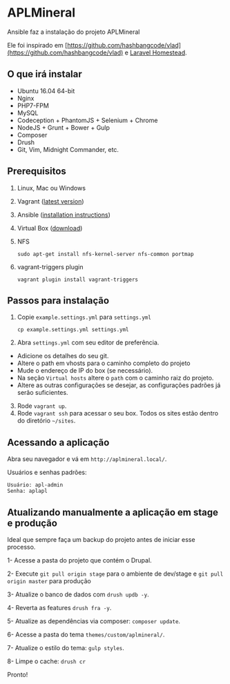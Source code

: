 # APLMineral #

Ansible faz a instalação do projeto APLMineral

Ele foi inspirado em [https://github.com/hashbangcode/vlad](https://github.com/hashbangcode/vlad) e [Laravel Homestead](http://laravel.com/docs/4.2/homestead).

## O que irá instalar ##

* Ubuntu 16.04 64-bit
* Nginx
* PHP7-FPM
* MySQL
* Codeception + PhantomJS + Selenium + Chrome
* NodeJS + Grunt + Bower + Gulp
* Composer
* Drush
* Git, Vim, Midnight Commander, etc.

## Prerequisitos ##

1. Linux, Mac ou Windows
2. Vagrant ([latest version](https://www.vagrantup.com/downloads.html))
3. Ansible ([installation instructions](http://docs.ansible.com/intro_installation.html))
4. Virtual Box ([download](https://www.virtualbox.org/wiki/Downloads))
5. NFS

    `sudo apt-get install nfs-kernel-server nfs-common portmap`

6. vagrant-triggers plugin

    `vagrant plugin install vagrant-triggers`

## Passos para instalação ##

1. Copie `example.settings.yml` para `settings.yml`

    `cp example.settings.yml settings.yml`

2. Abra `settings.yml` com seu editor de preferência.

  * Adicione os detalhes do seu git.
  * Altere o path em vhosts para o caminho completo do projeto
  * Mude o endereço de IP do box (se necessário).
  * Na seção `Virtual hosts` altere o `path` com o caminho raiz do projeto.
  * Altere as outras configurações se desejar, as configurações padrões já serão suficientes.

3. Rode `vagrant up`.
4. Rode `vagrant ssh` para acessar o seu box. Todos os sites estão dentro do diretório `~/sites`.

## Acessando a aplicação ##

Abra seu navegador e vá em `http://aplmineral.local/`. 

Usuários e senhas padrões:

```
Usuário: apl-admin
Senha: aplapl
```

## Atualizando manualmente a aplicação em stage e produção #
Ideal que sempre faça um backup do projeto antes de iniciar esse processo.

1- Acesse a pasta do projeto que contém o Drupal.

2- Execute `git pull origin stage` para o ambiente de dev/stage e `git pull origin master` para produção

3- Atualize o banco de dados com `drush updb -y`.

4- Reverta as features `drush fra -y`.

5- Atualize as dependências via composer: `composer update`.

6- Acesse a pasta do tema `themes/custom/aplmineral/`.

7- Atualize o estilo do tema: `gulp styles`.

8- Limpe o cache: `drush cr`

Pronto!